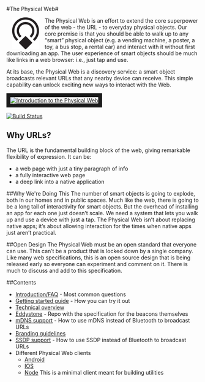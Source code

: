 #The Physical Web#

<img align="left" src="https://raw.githubusercontent.com/google/physical-web/master/documentation/images/logo/logo-black.png" hspace="15" width="70px" style="float: left">
The Physical Web is an effort to extend the core superpower of the web - the URL - to everyday physical objects. Our core premise is that you should be able to walk up to any “smart” physical object (e.g. a vending machine, a poster, a toy, a bus stop, a rental car) and interact with it without first downloading an app. The user experience of smart objects should be much like links in a web browser: i.e., just tap and use.

At its base, the Physical Web is a discovery service: a smart object broadcasts relevant URLs that any nearby device can receive. This simple capability can unlock exciting new ways to interact with the Web.

<a href="https://youtu.be/1yaLPRgtlR0" target="_blank"><img src="http://img.youtube.com/vi/1yaLPRgtlR0/0.jpg" alt="Introduction to the Physical Web" width="240" height="180" border="10" /></a>

[![Build Status](https://travis-ci.org/google/physical-web.svg?branch=master)](https://travis-ci.org/google/physical-web)

## Why URLs?

The URL is the fundamental building block of the web, giving remarkable flexibility of expression. It can be:

* a web page with just a tiny paragraph of info
* a fully interactive web page
* a deep link into a native application

##Why We're Doing This
The number of smart objects is going to explode, both in our homes and in public spaces. Much like the web, there is going to be a long tail of interactivity for smart objects. But the overhead of installing an app for each one just doesn’t  scale. We need a system that lets you walk up and use a device with just a tap. The Physical Web isn’t about replacing native apps; it’s about allowing interaction for the times when native apps just aren’t practical.

##Open Design
The Physical Web must be an open standard that everyone can use. This can’t be a product that is locked down by a single company. Like many web specifications, this is an open source design that is being released early so everyone can experiment and comment on it. There is much to discuss and add to this specification.

##Contents
* [Introduction/FAQ](http://github.com/google/physical-web/blob/master/documentation/introduction.md) - Most common questions
* [Getting started guide](http://github.com/google/physical-web/blob/master/documentation/getting_started.md) - How you can try it out
* [Technical overview](https://github.com/google/physical-web/blob/master/documentation/technical_overview.md)
* [Eddystone](https://github.com/google/eddystone) - Repo with the specification for the beacons themselves
* [mDNS support](https://github.com/google/physical-web/blob/master/documentation/mDNS_Support.md) - How to use mDNS instead of Bluetooth to broadcast URLs
* [Branding guidelines](documentation/branding_guidelines.md)
* [SSDP support](documentation/ssdp_support.md) - How to use SSDP instead of Bluetooth to broadcast URLs
* Different Physical Web clients
    * [Android](android)  
    * [IOS](ios)  
    * [Node](nodejs)  This is a minimal client meant for building utilities
